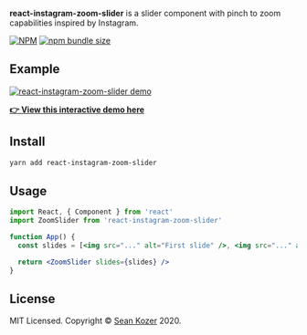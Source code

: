 **react-instagram-zoom-slider** is a slider component with pinch to zoom capabilities inspired by Instagram.

[![NPM](https://img.shields.io/npm/v/react-instagram-zoom-slider?style=flat-square)](https://www.npmjs.com/package/react-instagram-zoom-slider)
[![npm bundle size](https://img.shields.io/bundlephobia/minzip/react-instagram-zoom-slider?style=flat-square)](https://bundlephobia.com/result?p=react-instagram-zoom-slider)

## Example

[![react-instagram-zoom-slider demo](https://i.imgur.com/cpz7qNY.gif)](https://skozer.github.io/react-instagram-zoom-slider/)

[**👉 View this interactive demo here**](https://skozer.github.io/react-instagram-zoom-slider/)

## Install

```bash
yarn add react-instagram-zoom-slider
```

## Usage

```jsx
import React, { Component } from 'react'
import ZoomSlider from 'react-instagram-zoom-slider'

function App() {
  const slides = [<img src="..." alt="First slide" />, <img src="..." alt="Second slide" />]

  return <ZoomSlider slides={slides} />
}
```

## License

MIT Licensed. Copyright © [Sean Kozer](https://github.com/skozer) 2020.
